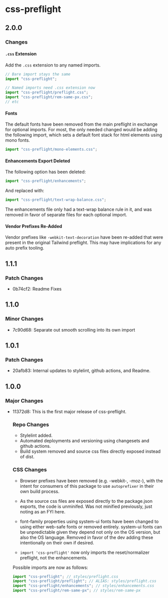 # css-preflight

## 2.0.0

### Changes

#### `.css` Extension

Add the `.css` extension to any named imports.

```javascript
// Bare import stays the same
import "css-preflight";

// Named imports need .css extension now
import "css-preflight/preflight.css";
import "css-preflight/rem-same-px.css";
// etc
```

#### Fonts

The default fonts have been removed from the main preflight in exchange for optional imports.
For most, the only needed changed would be adding the following import, which sets a default
font stack for html elements using mono fonts.

```javascript
import "css-preflight/mono-elements.css";
```

#### Enhancements Export Deleted

The following option has been deleted:

```javascript
import "css-preflight/enhancements";
```

And replaced with:

```javascript
import "css-preflight/text-wrap-balance.css";
```

The enhancements file only had a text-wrap balance rule in it, and was removed in favor of
separate files for each optional import.

#### Vendor Prefixes Re-Added

Vendor prefixes like `-webkit-text-decoration` have been re-added that were present in the
original Tailwind preflight. This may have implications for any auto prefix tooling.

## 1.1.1

### Patch Changes

- 0b74cf2: Readme Fixes

## 1.1.0

### Minor Changes

- 7c90d68: Separate out smooth scrolling into its own import

## 1.0.1

### Patch Changes

- 20afb83: Internal updates to stylelint, github actions, and Readme.

## 1.0.0

### Major Changes

- 11372d8: This is the first major release of css-preflight.

  ### Repo Changes
  - Stylelint added.
  - Automated deployments and versioning using changesets and github actions.
  - Build system removed and source css files directly exposed instead of dist.

  ### CSS Changes
  - Browser prefixes have been removed (e.g. -webkit-, -moz-), with the intent for consumers
    of this package to use `autoprefixer` in their own build process.

  - As the source css files are exposed directly to the package.json exports, the code is
    unminifed. Was not minified previously, just noting as an FYI here.

  - font-family properties using system-ui fonts have been changed to using either web-safe fonts
    or removed entirely. system-ui fonts can be unpredictable given they depend not only on the OS
    version, but also the OS language. Removed in favor of the dev adding these intentionally
    on their own if desired.

  - `import 'css-preflight'` now only imports the reset/normalizer preflight, not the enhancements.

  Possible imports are now as follows:

  ```javascript
  import "css-preflight"; // styles/preflight.css
  import "css-preflight/preflight"; // ALIAS: styles/preflight.css
  import "css-preflight/enhancements"; // styles/enhancements.css
  import "css-preflight/rem-same-px"; // styles/rem-same-px
  ```

